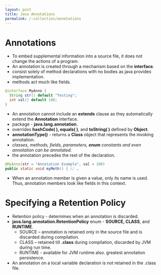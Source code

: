 ```yaml
---
layout: post
title: Java Annotations
permalink: /:collection/annotations
---
```


# Annotations

* To embed supplemental information into a source file, it does not change the actions of a program. 
* An annotation is created through a mechanism based on the **interface**.
* consist solely of method declarations with no bodies as java provides implementation.
* methods act much like fields.

```java
@interface MyAnno {
  String str() default "Testing";
  int val() default 100;
}
```
* An annotation cannot include an **extends** clause as they automatically extend the **Annotation** interface. 
* package - **java.lang.annotation**.
* overrides **hashCode( ), equals( )**, and **toString( )** defined by **Object**.
* **annotationType()** - returns a **Class** object that represents the invoking annotation.
* *classes, methods, fields, parameters, **enum** constants and even annotation can be annotated.*
* the annotation precedes the rest of the declaration.

```java
@MyAnno(str = "Annotation Example", val = 100)
public static void myMeth() { // …
```
* When an annotation member is given a value, only its name is used. Thus, annotation members look like fields in this context.

# Specifying a Retention Policy

* Retention policy - determines when an annotation is discarded. 
* **java.lang.annotation.RetentionPolicy** enum - **SOURCE, CLASS**, and **RUNTIME**.
    - SOURCE – annotation is retained only in the source file and is discarded during compilation.
    - CLASS – retained till **.class** during compilation, discarded by JVM during run time.
    - RUNTIME - available for JVM runtime also. greatest annotation persistence.
* An annotation on a local variable declaration is not retained in the .class file.
